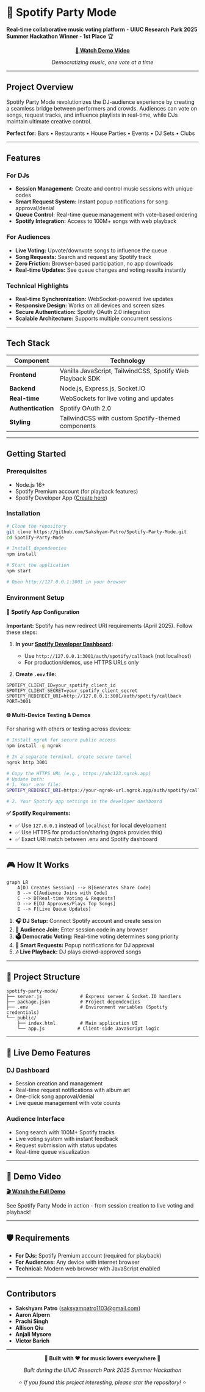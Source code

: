 # 🎵 Spotify Party Mode

**Real-time collaborative music voting platform** - **UIUC Research Park 2025 Summer Hackathon Winner - 1st Place** 🏆

<div align="center">

**[🎥 Watch Demo Video](https://www.youtube.com/watch?v=FOzD3VdYtFc)**

*Democratizing music, one vote at a time*

</div>

---

## Project Overview

Spotify Party Mode revolutionizes the DJ-audience experience by creating a seamless bridge between performers and crowds. Audiences can vote on songs, request tracks, and influence playlists in real-time, while DJs maintain ultimate creative control.

**Perfect for:** Bars • Restaurants • House Parties • Events • DJ Sets • Clubs

---

## Features

### For DJs
- **Session Management:** Create and control music sessions with unique codes
- **Smart Request System:** Instant popup notifications for song approval/denial
- **Queue Control:** Real-time queue management with vote-based ordering
- **Spotify Integration:** Access to 100M+ songs with web playback

### For Audiences  
- **Live Voting:** Upvote/downvote songs to influence the queue
- **Song Requests:** Search and request any Spotify track
- **Zero Friction:** Browser-based participation, no app downloads
- **Real-time Updates:** See queue changes and voting results instantly

### Technical Highlights
- **Real-time Synchronization:** WebSocket-powered live updates
- **Responsive Design:** Works on all devices and screen sizes
- **Secure Authentication:** Spotify OAuth 2.0 integration
- **Scalable Architecture:** Supports multiple concurrent sessions

---

## Tech Stack

| Component | Technology |
|-----------|------------|
| **Frontend** | Vanilla JavaScript, TailwindCSS, Spotify Web Playback SDK |
| **Backend** | Node.js, Express.js, Socket.IO |
| **Real-time** | WebSockets for live voting and updates |
| **Authentication** | Spotify OAuth 2.0 |
| **Styling** | TailwindCSS with custom Spotify-themed components |

---

## Getting Started

### Prerequisites
- Node.js 16+
- Spotify Premium account (for playback features)
- Spotify Developer App ([Create here](https://developer.spotify.com/dashboard))

### Installation

```bash
# Clone the repository
git clone https://github.com/Sakshyam-Patro/Spotify-Party-Mode.git
cd Spotify-Party-Mode

# Install dependencies
npm install

# Start the application
npm start

# Open http://127.0.0.1:3001 in your browser
```

### Environment Setup

#### 🔧 Spotify App Configuration

**Important:** Spotify has new redirect URI requirements (April 2025). Follow these steps:

1. **In your [Spotify Developer Dashboard](https://developer.spotify.com/dashboard):**
   - Use `http://127.0.0.1:3001/auth/spotify/callback` (not localhost)
   - For production/demos, use HTTPS URLs only

2. **Create `.env` file:**

```env
SPOTIFY_CLIENT_ID=your_spotify_client_id
SPOTIFY_CLIENT_SECRET=your_spotify_client_secret
SPOTIFY_REDIRECT_URI=http://127.0.0.1:3001/auth/spotify/callback
PORT=3001
```

#### 🌐 Multi-Device Testing & Demos

For sharing with others or testing across devices:

```bash
# Install ngrok for secure public access
npm install -g ngrok

# In a separate terminal, create secure tunnel
ngrok http 3001

# Copy the HTTPS URL (e.g., https://abc123.ngrok.app)
# Update both:
# 1. Your .env file:
SPOTIFY_REDIRECT_URI=https://your-ngrok-url.ngrok.app/auth/spotify/callback

# 2. Your Spotify app settings in the developer dashboard
```

**✅ Spotify Requirements:**
- ✅ Use `127.0.0.1` instead of `localhost` for local development
- ✅ Use HTTPS for production/sharing (ngrok provides this)
- ✅ Exact URI match between .env and Spotify dashboard

---

## 🎮 How It Works

```mermaid
graph LR
    A[DJ Creates Session] --> B[Generates Share Code]
    B --> C[Audience Joins with Code]
    C --> D[Real-time Voting & Requests]
    D --> E[DJ Approves/Plays Top Songs]
    E --> F[Live Queue Updates]
```

1. **🎧 DJ Setup:** Connect Spotify account and create session
2. **📱 Audience Join:** Enter session code in any browser
3. **🗳️ Democratic Voting:** Real-time voting determines song priority
4. **🎵 Smart Requests:** Popup notifications for DJ approval
5. **🎶 Live Playback:** DJ plays crowd-approved songs

---

## 📂 Project Structure

```
spotify-party-mode/
├── server.js              # Express server & Socket.IO handlers
├── package.json           # Project dependencies
├── .env                   # Environment variables (Spotify credentials)
└── public/
    ├── index.html         # Main application UI
    └── app.js            # Client-side JavaScript logic
```

---

## 🎯 Live Demo Features

### DJ Dashboard
- Session creation and management
- Real-time request notifications with album art
- One-click song approval/denial
- Live queue management with vote counts

### Audience Interface  
- Song search with 100M+ Spotify tracks
- Live voting system with instant feedback
- Request submission with status updates
- Real-time queue visualization

---

## 🎥 Demo Video

**[🎬 Watch the Full Demo](https://www.youtube.com/watch?v=FOzD3VdYtFc)**

See Spotify Party Mode in action - from session creation to live voting and playback!

---

## 🛡️ Requirements

- **For DJs:** Spotify Premium account (required for playback)
- **For Audiences:** Any device with internet browser
- **Technical:** Modern web browser with JavaScript enabled

---

## Contributors

- **Sakshyam Patro** (saksyampatro1103@gmail.com)
- **Aaron Alpern**
- **Prachi Singh**
- **Allison Qiu**
- **Anjali Mysore**
- **Victor Barich**

---

<div align="center">

**🎵 Built with ❤️ for music lovers everywhere 🎵**

*Built during the UIUC Research Park 2025 Summer Hackathon*

⭐ *If you found this project interesting, please star the repository!* ⭐

</div>
